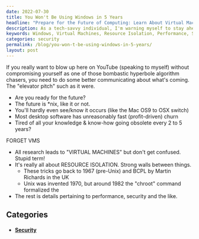 ```yaml
---
date: 2022-07-30
title: You Won't Be Using Windows in 5 Years
headline: "Prepare for the Future of Computing: Learn About Virtual Machines and Resource Isolation"
description: As a tech-savvy individual, I'm warning myself to stay ahead of the curve and be aware of the future of computing. With software becoming obsolete quickly, I need to be informed about the concept of Virtual Machines, which is really about resource isolation. I'm also exploring the implications of this technology, which has been around for decades, in terms of performance and security. Read on to learn more.
keywords: Windows, Virtual Machines, Resource Isolation, Performance, Security, *nix, Obsolete Software
categories: security
permalink: /blog/you-won-t-be-using-windows-in-5-years/
layout: post
---
```



If you really want to blow up here on YouTube (speaking to myself) without
compromising yourself as one of those bombastic hyperbole algorithm chasers,
you need to do some better communicating about what's coming. The "elevator
pitch" such as it were.

- Are you ready for the future?
- The future is \*nix, like it or not.
- You'll hardly even see/know it occurs (like the Mac OS9 to OSX switch)
- Most desktop software has unreasonably fast (profit-driven) churn
- Tired of all your knowledge & know-how going obsolete every 2 to 5 years?

FORGET VMS

- All research leads to "VIRTUAL MACHINES" but don't get confused. Stupid term!
- It's really all about RESOURCE ISOLATION. Strong walls between things.
  - These tricks go back to 1967 (pre-Unix) and BCPL by Martin Richards in the UK
  - Unix was invented 1970, but around 1982 the "chroot" command formalized the
- The rest is details pertaining to performance, security and the like.



## Categories

<ul>
<li><h4><a href='/security/'>Security</a></h4></li></ul>